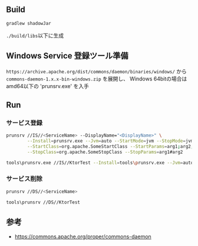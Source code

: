 ## Build
```sh
gradlew shadowJar
```

`./build/libs`以下に生成

## Windows Service 登録ツール準備
`https://archive.apache.org/dist/commons/daemon/binaries/windows/` から
`commons-daemon-1.x.x-bin-windows.zip` を展開し、
Windows 64bitの場合はamd64以下の 'prunsrv.exe' を入手

## Run
### サービス登録
```sh
prunsrv //IS//<ServiceName> --DisplayName="<DisplayName>" \
        --Install=prunsrv.exe --Jvm=auto --StartMode=jvm --StopMode=jvm \
        --StartClass=org.apache.SomeStartClass --StartParams=arg1;arg2;arg3 \
        --StopClass=org.apache.SomeStopClass --StopParams=arg1#arg2
```
```sh
tools\prunsrv.exe //IS//KtorTest --Install=tools\prunsrv.exe --Jvm=auto --StartMode=jvm --StopMode=jvm --StartClass=org.apache.SomeStartClass --StopClass=org.apache.SomeStopClass
```
### サービス削除
```sh
prunsrv //DS//<ServiceName>
```
```sh
tools\prunsrv //DS//KtorTest
```

## 参考
- https://commons.apache.org/proper/commons-daemon
